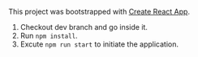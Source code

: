This project was bootstrapped with [Create React App](https://github.com/facebookincubator/create-react-app).

1. Checkout dev branch and go inside it.
2. Run `npm install`.
3. Excute `npm run start` to initiate the application.
